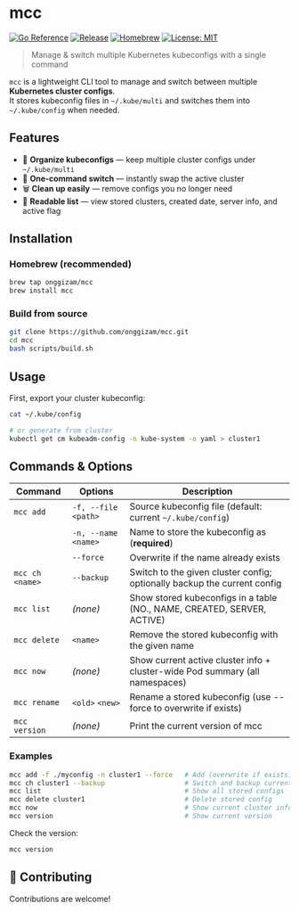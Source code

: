 # mcc

[![Go Reference](https://pkg.go.dev/badge/github.com/onggizam/mcc.svg)](https://pkg.go.dev/github.com/onggizam/mcc)
[![Release](https://img.shields.io/github/v/release/onggizam/mcc)](https://github.com/onggizam/mcc/releases)
[![Homebrew](https://img.shields.io/badge/homebrew-available-blue)](https://github.com/onggizam/homebrew-mcc)
[![License: MIT](https://img.shields.io/badge/License-MIT-yellow.svg)](LICENSE)

> Manage & switch multiple Kubernetes kubeconfigs with a single command

`mcc` is a lightweight CLI tool to manage and switch between multiple **Kubernetes cluster configs**.  
It stores kubeconfig files in `~/.kube/multi` and switches them into `~/.kube/config` when needed.

## Features

- 📂 **Organize kubeconfigs** — keep multiple cluster configs under `~/.kube/multi`
- 🔄 **One-command switch** — instantly swap the active cluster
- 🗑 **Clean up easily** — remove configs you no longer need
- 📝 **Readable list** — view stored clusters, created date, server info, and active flag

## Installation

### Homebrew (recommended)

```bash
brew tap onggizam/mcc
brew install mcc
```

### Build from source

```bash
git clone https://github.com/onggizam/mcc.git
cd mcc
bash scripts/build.sh
```

## Usage

First, export your cluster kubeconfig:

```bash
cat ~/.kube/config

# or generate from cluster
kubectl get cm kubeadm-config -n kube-system -o yaml > cluster1
```

## Commands & Options

| Command         | Options             | Description                                                                  |
| --------------- | ------------------- | ---------------------------------------------------------------------------- |
| `mcc add`       | `-f, --file <path>` | Source kubeconfig file (default: current `~/.kube/config`)                   |
|                 | `-n, --name <name>` | Name to store the kubeconfig as (**required**)                               |
|                 | `--force`           | Overwrite if the name already exists                                         |
| `mcc ch <name>` | `--backup`          | Switch to the given cluster config; optionally backup the current config     |
| `mcc list`      | _(none)_            | Show stored kubeconfigs in a table (NO., NAME, CREATED, SERVER, ACTIVE)      |
| `mcc delete`    | `<name>`            | Remove the stored kubeconfig with the given name                             |
| `mcc now`       | _(none)_            | Show current active cluster info + cluster-wide Pod summary (all namespaces) |
| `mcc rename`    | `<old>` `<new>`     | Rename a stored kubeconfig (use --force to overwrite if exists)              |
| `mcc version`   | _(none)_            | Print the current version of mcc                                             |

### Examples

```bash
mcc add -f ./myconfig -n cluster1 --force   # Add (overwrite if exists)
mcc ch cluster1 --backup                    # Switch and backup current config
mcc list                                    # Show all stored configs
mcc delete cluster1                         # Delete stored config
mcc now                                     # Show current cluster info and Pods summary
mcc version                                 # Show current version
```

Check the version:

```bash
mcc version
```

## 🤝 Contributing

Contributions are welcome!
